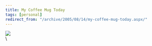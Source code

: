 ```yaml
---
title: My Coffee Mug Today
tags: [personal]
redirect_from: "/archive/2005/08/14/my-coffee-mug-today.aspx/"
---
```


[![](https://photos23.flickr.com/34271994_d2f47fb6d1_m.jpg)](http://www.flickr.com/photos/haacked/34271994/ "photo sharing")
\
\


